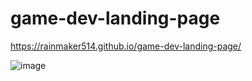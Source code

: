 # game-dev-landing-page
https://rainmaker514.github.io/game-dev-landing-page/

![image](https://github.com/user-attachments/assets/0acfe3b4-38a8-4816-980c-5e2376c75f3f)

